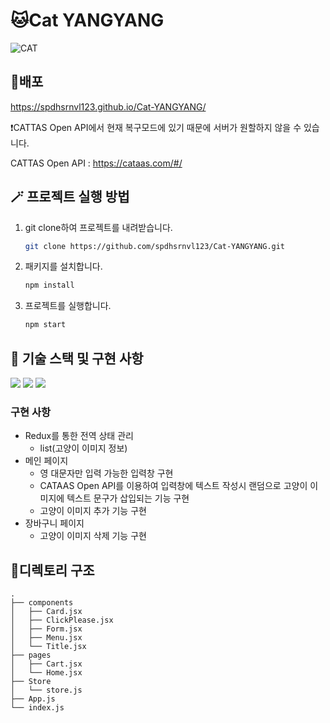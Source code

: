# 🐱Cat YANGYANG

![CAT](https://user-images.githubusercontent.com/83896466/214822450-394ac1d7-bc96-4609-abaf-dd14a9422ffa.gif)

## 🚀배포
https://spdhsrnvl123.github.io/Cat-YANGYANG/

❗️CATTAS Open API에서 현재 복구모드에 있기 때문에 서버가 원할하지 않을 수 있습니다.

CATTAS Open API : https://cataas.com/#/

## 🪄 프로젝트 실행 방법
1. git clone하여 프로젝트를 내려받습니다.
    ```bash
    git clone https://github.com/spdhsrnvl123/Cat-YANGYANG.git
    ```
2. 패키지를 설치합니다.
    ```bash
    npm install
    ```
3. 프로젝트를 실행합니다.
    ```bash
    npm start
    ```

## 🧰 기술 스택 및 구현 사항
<img src="https://img.shields.io/badge/react-61DAFB?style=for-the-badge&logo=react&logoColor=black"> <img src="https://img.shields.io/badge/redux-764ABC?style=for-the-badge&logo=redux&logoColor=black"> <img src="https://img.shields.io/badge/styled--components-DB7093?style=for-the-badge&logo=styled components&logoColor=black">

### 구현 사항
- Redux를 통한 전역 상태 관리
    - list(고양이 이미지 정보)
- 메인 페이지
    - 영 대문자만 입력 가능한 입력창 구현
    - CATAAS Open API를 이용하여 입력창에 텍스트 작성시 랜덤으로 고양이 이미지에 텍스트 문구가 삽입되는 기능 구현
    - 고양이 이미지 추가 기능 구현
- 장바구니 페이지
    - 고양이 이미지 삭제 기능 구현

## 📂디렉토리 구조
```
.
├── components
│   ├── Card.jsx
│   ├── ClickPlease.jsx
│   ├── Form.jsx
│   ├── Menu.jsx
│   └── Title.jsx
├── pages
│   ├── Cart.jsx
│   └── Home.jsx
├── Store
│   └── store.js
├── App.js
└── index.js
```

